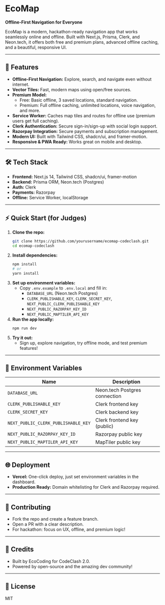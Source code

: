 # EcoMap

**Offline-First Navigation for Everyone**

EcoMap is a modern, hackathon-ready navigation app that works seamlessly online and offline. Built with Next.js, Prisma, Clerk, and Neon.tech, it offers both free and premium plans, advanced offline caching, and a beautiful, responsive UI.

---

## 🚀 Features

- **Offline-First Navigation:** Explore, search, and navigate even without internet.
- **Vector Tiles:** Fast, modern maps using open/free sources.
- **Premium Model:**
  - Free: Basic offline, 3 saved locations, standard navigation.
  - Premium: Full offline caching, unlimited locations, voice navigation, and more.
- **Service Worker:** Caches map tiles and routes for offline use (premium users get full caching).
- **Clerk Authentication:** Secure sign-in/sign-up with social login support.
- **Razorpay Integration:** Secure payments and subscription management.
- **Modern UI:** Built with Tailwind CSS, shadcn/ui, and framer-motion.
- **Responsive & PWA Ready:** Works great on mobile and desktop.

---

## 🛠️ Tech Stack

- **Frontend:** Next.js 14, Tailwind CSS, shadcn/ui, framer-motion
- **Backend:** Prisma ORM, Neon.tech (Postgres)
- **Auth:** Clerk
- **Payments:** Razorpay
- **Offline:** Service Worker, localStorage

---

## ⚡ Quick Start (for Judges)

1. **Clone the repo:**
   ```bash
   git clone https://github.com/yourusername/ecomap-codeclash.git
   cd ecomap-codeclash
   ```
2. **Install dependencies:**
   ```bash
   npm install
   # or
   yarn install
   ```
3. **Set up environment variables:**
   - Copy `.env.example` to `.env.local` and fill in:
     - `DATABASE_URL` (Neon.tech Postgres)
     - `CLERK_PUBLISHABLE_KEY`, `CLERK_SECRET_KEY`, `NEXT_PUBLIC_CLERK_PUBLISHABLE_KEY`
     - `NEXT_PUBLIC_RAZORPAY_KEY_ID`
     - `NEXT_PUBLIC_MAPTILER_API_KEY`
4. **Run the app locally:**
   ```bash
   npm run dev
   ```
5. **Try it out:**
   - Sign up, explore navigation, try offline mode, and test premium features!

---

## 🧩 Environment Variables

| Name                                | Description                   |
| ----------------------------------- | ----------------------------- |
| `DATABASE_URL`                      | Neon.tech Postgres connection |
| `CLERK_PUBLISHABLE_KEY`             | Clerk frontend key            |
| `CLERK_SECRET_KEY`                  | Clerk backend key             |
| `NEXT_PUBLIC_CLERK_PUBLISHABLE_KEY` | Clerk frontend key (public)   |
| `NEXT_PUBLIC_RAZORPAY_KEY_ID`       | Razorpay public key           |
| `NEXT_PUBLIC_MAPTILER_API_KEY`      | MapTiler public key           |

---

## 🌐 Deployment

- **Vercel:** One-click deploy, just set environment variables in the dashboard.
- **Production Ready:** Domain whitelisting for Clerk and Razorpay required.

---

## 🤝 Contributing

- Fork the repo and create a feature branch.
- Open a PR with a clear description.
- For hackathon: focus on UX, offline, and premium logic!

---

## 📣 Credits

- Built by EcoCoding for CodeClash 2.0.
- Powered by open-source and the amazing dev community!

---

## 📝 License

MIT
